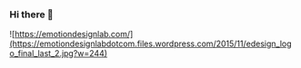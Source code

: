 ### Hi there 👋
![https://emotiondesignlab.com/](https://emotiondesignlabdotcom.files.wordpress.com/2015/11/edesign_logo_final_last_2.jpg?w=244)

